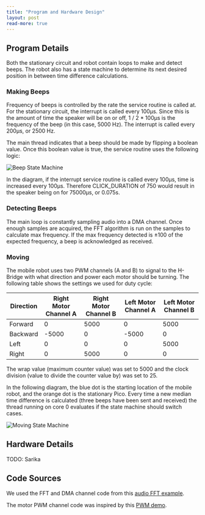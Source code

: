 ```yaml
---
title: "Program and Hardware Design"
layout: post
read-more: true
---
```


## Program Details

Both the stationary circuit and robot contain loops to make and detect beeps. The robot also has a state machine to determine its next desired position in between time difference calculations.


### Making Beeps

Frequency of beeps is controlled by the rate the service routine is called at. For the stationary circuit, the interrupt is called every 100μs. Since this is the amount of time the speaker will be on or off, 1 / 2 * 100μs is the frequency of the beep (in this case, 5000 Hz). The interrupt is called every 200μs, or 2500 Hz.

The main thread indicates that a beep should be made by flipping a boolean value. Once this boolean value is true, the service routine uses the following logic:

![Beep State Machine](https://i.ibb.co/WcW4b9T/final-state-machine-Page-2-drawio.png)

In the diagram, if the interrupt service routine is called every 100μs, time is increased every 100μs. Therefore CLICK_DURATION of 750 would result in the speaker being on for 75000μs, or 0.075s. 

### Detecting Beeps

The main loop is constantly sampling audio into a DMA channel. Once enough samples are acquired, the FFT algorithm is run on the samples to calculate max frequency. If the max frequency detected is ±100 of the expected frequency, a beep is acknowledged as received.

### Moving

The mobile robot uses two PWM channels (A and B) to signal to the H-Bridge with what direction and power each motor should be turning. The following table shows the settings we used for duty cycle:

| Direction | Right Motor Channel A | Right Motor Channel B | Left Motor Channel A | Left Motor Channel B |
| --------- | --------------------- | --------------------- | -------------------- | -------------------- |
| Forward   | 0                     | 5000                  | 0                    | 5000                 |
| Backward  | -5000                 | 0                     | -5000                | 0                    |
| Left      | 0                     | 0                     | 0                    | 5000                 |
| Right     | 0                     | 5000                  | 0                    | 0                    |

The wrap value (maximum counter value) was set to 5000 and the clock division (value to divide the counter value by) was set to 25.

In the following diagram, the blue dot is the starting location of the mobile robot, and the orange dot is the stationary Pico. Every time a new median time difference is calculated (three beeps have been sent and received) the thread running on core 0 evaluates if the state machine should switch cases. 

![Moving State Machine](https://i.ibb.co/pnMGG9B/final-state-machine-Page-1-drawio.png)

## Hardware Details
TODO: Sarika

## Code Sources
We used the FFT and DMA channel code from this [audio FFT example](https://github.com/vha3/Hunter-Adams-RP2040-Demos/blob/master/Lab_1/Audio_FFT/fft.c).

The motor PWM channel code was inspired by this [PWM demo](https://github.com/vha3/Hunter-Adams-RP2040-Demos/blob/master/Lab_3/PWM_Demo/pwm-demo.c).


